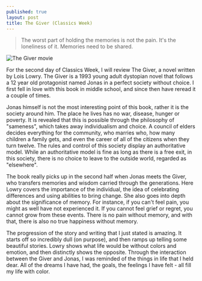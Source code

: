 ```yaml
---
published: true
layout: post
title: The Giver (Classics Week)
---
```

> The worst part of holding the memories is not the pain. It's the loneliness of it. Memories need to be shared.

![The Giver movie](http://minnesotaconnected.com/wp-content/uploads/2014/09/the-giver-movie-review.jpg)

For the second day of Classics Week, I will review The Giver, a novel written by Lois Lowry. The Giver is a 1993 young adult dystopian novel that follows a 12 year old protagonist named Jonas in a perfect society without choice. I first fell in love with this book in middle school, and since then have reread it a couple of times.

Jonas himself is not the most interesting point of this book, rather it is the society around him. The place he lives has no war, disease, hunger or poverty. It is revealed that this is possible through the philosophy of "sameness", which takes away individualism and choice. A council of elders decides everything for the community, who marries who, how many children a family gets, and even the career of all of the citizens when they turn twelve. The rules and control of this society display an authoritative model. While an authoritative model is fine as long as there is a free exit, in this society, there is no choice to leave to the outside world, regarded as "elsewhere".

The book really picks up in the second half when Jonas meets the Giver, who transfers memories and wisdom carried through the generations. Here Lowry covers the importance of the individual, the idea of celebrating differences and using abilities to bring change. She also goes into depth about the significance of memory. For instance, if you can't feel pain, you might as well have not experienced it. If you cannot feel grief or regret, you cannot grow from these events. There is no pain without memory, and with that, there is also no true happiness without memory.

The progression of the story and writing that I just stated is amazing. It starts off so incredibly dull (on purpose), and then ramps up telling some beautiful stories. Lowry shows what life would be without colors and emotion, and then distinctly shows the opposite. Through the interaction between the Giver and Jonas, I was reminded of the things in life that I held dear. All of the dreams I have had, the goals, the feelings I have felt - all fill my life with color.

